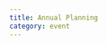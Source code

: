 ```yaml
---
title: Annual Planning
category: event
---
```


<script setup lang="ts">

import TheSalon from '@/views/event/EventPlan.vue';
</script>

<TheSalon />

<style lang="scss" scoped> @import './index.scss'; </style>
